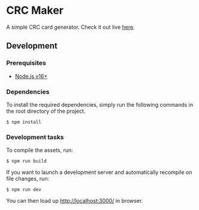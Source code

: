 # CRC Maker

A simple CRC card generator. Check it out live [here](https://echeung.me/crcmaker/).


## Development

### Prerequisites
- [Node.js v16+](https://nodejs.org/)

### Dependencies

To install the required dependencies, simply run the following commands in the root directory of the project.

```shell
$ npm install
```

### Development tasks

To compile the assets, run:

```shell
$ npm run build
```

If you want to launch a development server and automatically recompile on file changes, run:

```shell
$ npm run dev
```

You can then load up <http://localhost:3000/> in browser.
